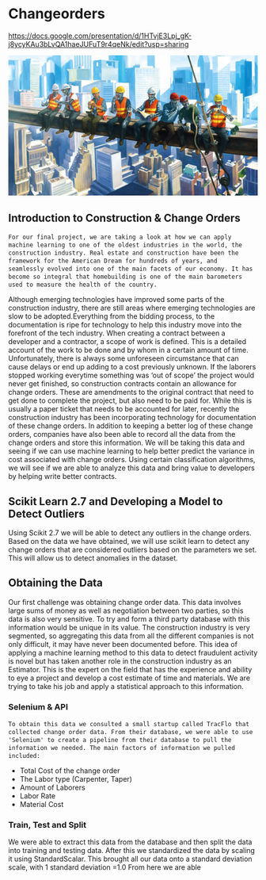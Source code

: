 # Changeorders

https://docs.google.com/presentation/d/1HTvjE3Lpj_gK-j8ycyKAu3bLvQA1haeJUFuT9r4qeNk/edit?usp=sharing

![Robots1.jpg](Images/Robots1.jpg)

## Introduction to Construction & Change Orders

    For our final project, we are taking a look at how we can apply machine learning to one of the oldest industries in the world, the construction industry. Real estate and construction have been the framework for the American Dream for hundreds of years, and  seamlessly evolved into one of the main facets of our economy. It has become so integral that homebuilding is one of the main barometers used to measure the health of the country. 
Although emerging technologies have improved some parts of the construction industry, there are still areas where emerging technologies are slow to be adopted.Everything from the bidding process, to the documentation is ripe for technology to help this industry move into the forefront of the tech industry.
When creating a contract between a developer and a contractor, a scope of work is defined. This is a detailed account of the work to be done and by whom in a certain amount of time. Unfortunately, there is always some unforeseen circumstance that can cause delays or end up adding to a cost previously unknown. If the laborers stopped working everytime something was ‘out of scope’ the project would never get finished, so construction contracts contain an allowance for change orders. These are amendments to the original contract that need to get done to complete the project, but also need to be paid for. While this is usually a paper ticket that needs to be accounted for later, recently the construction industry has been incorporating technology for documentation of these change orders. In addition to keeping a better log of these change orders, companies have also been able to record all the data from the change orders and store this information. We will be taking this data and seeing if we can use machine learning to help better predict the variance in cost associated with change orders. Using certain classification algorithms, we will see if we are able to analyze this data and bring value to developers by helping write better contracts.

## Scikit Learn 2.7 and Developing a Model to Detect Outliers

Using Scikit 2.7 we will be able to detect any outliers in the change orders. Based on the data we have obtained, we will use scikit learn to detect any change orders that are considered outliers based on the parameters we set. This will allow us to detect anomalies in the dataset. 

## Obtaining  the Data
Our first challenge was obtaining change order data. This data involves large sums of money as well as negotiation between two parties, so this data is also very sensitive. To try and form a third party database with this information would be unique in its value. The construction industry is very segmented, so aggregating this data from all the different companies is not only difficult, it may have never been documented before. 
This idea of applying a machine learning method to this data to detect fraudulent activity is novel but has taken another role in the construction industry as an Estimator. This is the expert on the field that has the experience and ability to eye a project and develop a cost estimate of time and materials. We are trying to take his job and apply a statistical approach to this information.

### Selenium & API
    To obtain this data we consulted a small startup called TracFlo that collected change order data. From their database, we were able to use 'Selenium' to create a pipeline from their database to pull the information we needed. The main factors of information we pulled included:
- Total Cost of the change order
- The Labor type (Carpenter, Taper)
- Amount of Laborers
- Labor Rate
- Material Cost

### Train, Test and Split
We were able to extract this data from the database and then split the data into training and testing data. After this we standardized the data by scaling it using StandardScalar.  This brought all our data onto a standard deviation scale, with 1 standard deviation =1.0  From here we are able 

